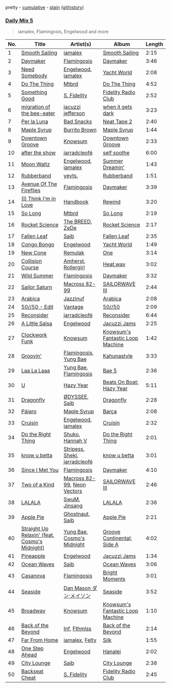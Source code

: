 pretty - [cumulative](/playlists/cumulative/Daily%20Mix%205.md) - [plain](/playlists/plain/37i9dQZF1E36TO0q54WsJv) ([githistory](https://github.githistory.xyz/vitokorn/spotify-playlist-archive/blob/master/playlists/plain/37i9dQZF1E36TO0q54WsJv))

### [Daily Mix 5](https://open.spotify.com/playlist/37i9dQZF1E36TO0q54WsJv)

> iamalex, Flamingosis, Engelwood and more

| No. | Title | Artist(s) | Album | Length |
|---|---|---|---|---|
| 1 | [Smooth Sailing](https://open.spotify.com/track/4U4RGezv7wy7xHXd5wG8Aj) | [iamalex](https://open.spotify.com/artist/6M6LWvHKgBle8SUtSpq6SU) | [Smooth Sailing](https://open.spotify.com/album/7Hy0yb9C6cBc9waWGiabpf) | 2:15 |
| 2 | [Daymaker](https://open.spotify.com/track/56ldwcedOdh19sF0bjRmDn) | [Flamingosis](https://open.spotify.com/artist/75cW8FFekyCjj0mfZM1Gfb) | [Daymaker](https://open.spotify.com/album/61H3cb9u9WlaajR64UWu7c) | 3:46 |
| 3 | [Need Somebody](https://open.spotify.com/track/6MBojwg01wXb54WWeIBa5A) | [Engelwood](https://open.spotify.com/artist/7rgCh0Go1ezmcV75kXQM2T), [iamalex](https://open.spotify.com/artist/6M6LWvHKgBle8SUtSpq6SU) | [Yacht World](https://open.spotify.com/album/4Lzf3MQuKBkG9goRNZ0XtX) | 2:08 |
| 4 | [Do The Thing](https://open.spotify.com/track/4XeBrhEJxVo0xZJdkkhGib) | [Mtbrd](https://open.spotify.com/artist/6vXJ4kIg2HlqsSfX3S1RHV) | [Do The Thing](https://open.spotify.com/album/7MSH4ILJvsGOs7R1G2LSJt) | 4:52 |
| 5 | [Something Good](https://open.spotify.com/track/5QwKbysDDgQtkc7iBJI2Kl) | [S. Fidelity](https://open.spotify.com/artist/3XQIlYQsopsDCYMSkf1rEW) | [Fidelity Radio Club](https://open.spotify.com/album/3n87Y3sMuW7qBSyOz88GMh) | 2:52 |
| 6 | [migration of the bee-eater](https://open.spotify.com/track/2ABuuLkp4hBa4Fqzsblw2E) | [jacuzzi jefferson](https://open.spotify.com/artist/2OxHUuZT8RnLcPEqiQDUFw) | [when it gets dark](https://open.spotify.com/album/2JrfMpVoEVGEoUlbXS9jNP) | 3:23 |
| 7 | [Per la Luna](https://open.spotify.com/track/4MuW67aNY5IJFjMf3vJ07p) | [Bad Snacks](https://open.spotify.com/artist/5gZDpKtrxDf0ULvDuhLMZy) | [Neat Tape 2](https://open.spotify.com/album/1Z44EYLO9CxP70WxfccYaJ) | 2:40 |
| 8 | [Maple Syrup](https://open.spotify.com/track/6R7qTBqJ0FRL3XYgXVStCR) | [Burrito Brown](https://open.spotify.com/artist/48kJefJWRoWhRyoZ6GWwlc) | [Maple Syrup](https://open.spotify.com/album/0K7H0hc4nAMwOrxBp29928) | 1:44 |
| 9 | [Downtown Groove](https://open.spotify.com/track/5eAeIss3ZIQqKpp7o0RkiR) | [Knowsum](https://open.spotify.com/artist/5n286gaq2TJok5XfBjSX7q) | [Downtown Groove](https://open.spotify.com/album/2P1wKJzgMXxWnGzQR0KnZ5) | 2:33 |
| 10 | [after the show](https://open.spotify.com/track/3cIbL0Sd4OfFuu0AI6gXT5) | [jarradcleofé](https://open.spotify.com/artist/3KSx8jFUIL2SzMp4uLeSJQ) | [self soothe](https://open.spotify.com/album/66x0UrVJS4cPul77fBQyhp) | 6:00 |
| 11 | [Moon Waltz](https://open.spotify.com/track/6Eg862WeXfM4q4XqRR7aHM) | [Engelwood](https://open.spotify.com/artist/7rgCh0Go1ezmcV75kXQM2T), [iamalex](https://open.spotify.com/artist/6M6LWvHKgBle8SUtSpq6SU) | [Summer Dreamin'](https://open.spotify.com/album/1omYZNGPgdFsRI4aKy68N6) | 1:43 |
| 12 | [Rubberband](https://open.spotify.com/track/3gCnoDKLaiHoScvQuUAKeh) | [yeyts.](https://open.spotify.com/artist/4fawpeTlkJtDMXDzJmBYSR) | [Rubberband](https://open.spotify.com/album/3YTUVIwwsncLHLshRd6saT) | 1:51 |
| 13 | [Avenue Of The Fireflies](https://open.spotify.com/track/4sFLrUl0Omp65zLQEJZcNB) | [Flamingosis](https://open.spotify.com/artist/75cW8FFekyCjj0mfZM1Gfb) | [Daymaker](https://open.spotify.com/album/61H3cb9u9WlaajR64UWu7c) | 3:39 |
| 14 | [(I) Think I'm in Love](https://open.spotify.com/track/6joJ8ibXQvcPWjQ2ZIpPGB) | [Handbook](https://open.spotify.com/artist/6OvOdUubb1MOOz2FtGWlHk) | [Rewind](https://open.spotify.com/album/0ot0AMTdey7458HqMRh0cd) | 3:20 |
| 15 | [So Long](https://open.spotify.com/track/6b1IQoqlRx0MLMYlejvcng) | [Mtbrd](https://open.spotify.com/artist/6vXJ4kIg2HlqsSfX3S1RHV) | [So Long](https://open.spotify.com/album/3jfFO5zedrov63GkJymtzl) | 2:19 |
| 16 | [Rocket Science](https://open.spotify.com/track/3pJuuJNQecDdAl2lfOg8uV) | [The BREED](https://open.spotify.com/artist/5Xl8d6HbzkkwWmSQSOsv7k), [ZeDe](https://open.spotify.com/artist/0xtxiEdr8VEnERqcadfVNK) | [Rocket Science](https://open.spotify.com/album/2nfaiGbw0uVcLNbnUgMQw4) | 2:17 |
| 17 | [Fallen Leaf](https://open.spotify.com/track/2shWCV6672Wxbgnps4paLH) | [Saib](https://open.spotify.com/artist/6N4HlHINMvoTyAL0yhBUCk) | [Fallen Leaf](https://open.spotify.com/album/0E3hialXZQ7GOD7krWTVtE) | 2:35 |
| 18 | [Congo Bongo](https://open.spotify.com/track/4QdMyYpOliqO5tNdULWzlH) | [Engelwood](https://open.spotify.com/artist/7rgCh0Go1ezmcV75kXQM2T) | [Yacht World](https://open.spotify.com/album/4Lzf3MQuKBkG9goRNZ0XtX) | 1:49 |
| 19 | [New Cone](https://open.spotify.com/track/5vuMpRgcAwHbwltKRJDvvs) | [Remulak](https://open.spotify.com/artist/5epeii4aAE7NXFsBkqoJxB) | [One](https://open.spotify.com/album/4A26fGh3l0XClC1t5vwijS) | 3:14 |
| 20 | [Collision Course](https://open.spotify.com/track/0IZCYFMrY8WXqINoFcDgwo) | [Amherst](https://open.spotify.com/artist/0OF3elZ9nfycVA9b2IQBAU), [Rollergirl](https://open.spotify.com/artist/4OA1c70ANsRopn5bWmJ0Rk) | [Heat.wav](https://open.spotify.com/album/7jUDLIdMGhM0Z7Lf90ssgc) | 3:02 |
| 21 | [Wild Summer](https://open.spotify.com/track/0yGK2x1dezOEwQt6CK0tDx) | [Flamingosis](https://open.spotify.com/artist/75cW8FFekyCjj0mfZM1Gfb) | [Daymaker](https://open.spotify.com/album/61H3cb9u9WlaajR64UWu7c) | 3:32 |
| 22 | [Sailor Saturn](https://open.spotify.com/track/08tQCLOGuvKxWedoR0Rqgs) | [Macross 82-99](https://open.spotify.com/artist/5C8KyBfvAz9PSaOd30eIow) | [SAILORWAVE III](https://open.spotify.com/album/7a6D1xwGdauIFgRlAmpW2V) | 2:44 |
| 23 | [Arabica](https://open.spotify.com/track/38PSMqHWGOMcysKHRXM16x) | [Jazzinuf](https://open.spotify.com/artist/6rJ1GwtHin2BJbKLuNn9pi) | [Arabica](https://open.spotify.com/album/3a3BLb0GuZUybUuTT5RhSP) | 2:08 |
| 24 | [50//50 - Edit](https://open.spotify.com/track/40bj08VSaRDyZ2Z94ystNs) | [Vantage](https://open.spotify.com/artist/6owH8F2INpb18PhnISiVh2) | [50//50](https://open.spotify.com/album/1nQjkZ6oJDZDs60VWtdorn) | 2:09 |
| 25 | [Reconsider](https://open.spotify.com/track/4K43oSz42oPJPiLfhBdkx5) | [jarradcleofé](https://open.spotify.com/artist/3KSx8jFUIL2SzMp4uLeSJQ) | [Reconsider](https://open.spotify.com/album/6j7oZwKmmgdtlenntB4itx) | 6:44 |
| 26 | [A Little Salsa](https://open.spotify.com/track/4Gt9NPLjaWeId7Kop5NoVt) | [Engelwood](https://open.spotify.com/artist/7rgCh0Go1ezmcV75kXQM2T) | [Jacuzzi Jams](https://open.spotify.com/album/4KhsoqHVNo2sgFRQisKisV) | 2:25 |
| 27 | [Clockwork Funk](https://open.spotify.com/track/77Lp6XYGRp77Jv9Sj05Bee) | [Knowsum](https://open.spotify.com/artist/5n286gaq2TJok5XfBjSX7q) | [Knowsum's Fantastic Loop Machine](https://open.spotify.com/album/1uZuHzOczYa0em5ECcFst5) | 1:42 |
| 28 | [Groovin'](https://open.spotify.com/track/3rc3BWLhFGj5ewNLJaOUAQ) | [Flamingosis](https://open.spotify.com/artist/75cW8FFekyCjj0mfZM1Gfb), [Yung Bae](https://open.spotify.com/artist/30FDJPN3RtwJZ20g5YGCRX) | [Kahunastyle](https://open.spotify.com/album/6U8bfBeech6FeRVMScdw0J) | 3:33 |
| 29 | [Laa La Laaa](https://open.spotify.com/track/0FF2OaQU0naA51aX1cPN7d) | [Yung Bae](https://open.spotify.com/artist/30FDJPN3RtwJZ20g5YGCRX), [Flamingosis](https://open.spotify.com/artist/75cW8FFekyCjj0mfZM1Gfb) | [Bae 5](https://open.spotify.com/album/5FLLpTsSlcnlwrChf2LCWM) | 2:36 |
| 30 | [U](https://open.spotify.com/track/0NwQdtZOS99sFKhwA0uBfY) | [Hazy Year](https://open.spotify.com/artist/1FtS4zSQaKNwJDXcXWX9CD) | [Beats On Boat: Hazy Year](https://open.spotify.com/album/4VjNePQ8xCBre4qFegkm7U) | 5:11 |
| 31 | [Dragonfly](https://open.spotify.com/track/20WOdCjMfASpusA4Yq3LH5) | [ØDYSSEE](https://open.spotify.com/artist/6f2Y46Pw2IYGoURJREJDiA), [Saib](https://open.spotify.com/artist/6N4HlHINMvoTyAL0yhBUCk) | [Dragonfly](https://open.spotify.com/album/6TDPImH655744iK5e3N7Sm) | 2:28 |
| 32 | [Pájaro](https://open.spotify.com/track/5E7G1v4iGa9li0HWAomSOs) | [Maple Syrup](https://open.spotify.com/artist/18hiqhddMloGWzY8pNZ8qr) | [Barça](https://open.spotify.com/album/26VgzLAyBkVIn8SesEB6oB) | 2:08 |
| 33 | [Cruisin](https://open.spotify.com/track/2HQ9D1TernqJyo9F1tCjCy) | [Engelwood](https://open.spotify.com/artist/7rgCh0Go1ezmcV75kXQM2T), [iamalex](https://open.spotify.com/artist/6M6LWvHKgBle8SUtSpq6SU) | [Cruisin](https://open.spotify.com/album/3209vcOeFmZCMe5f4sBMXt) | 2:32 |
| 34 | [Do the Right Thing](https://open.spotify.com/track/6jfThgv76n9FRzyZsPcthw) | [Shuko](https://open.spotify.com/artist/1mOiWC7OH9ANUtt3vd0A10), [Hannah V](https://open.spotify.com/artist/0zKzgw5rfDZ2PdgOZo8G8f) | [Do the Right Thing](https://open.spotify.com/album/2q295DcveRPSGXlf3MTiC2) | 2:01 |
| 35 | [know u betta](https://open.spotify.com/track/2rZVvN1IFAXvXlsCtii4fM) | [Stripess](https://open.spotify.com/artist/73EaQTP5eFCAcEWMkHKyND), [Sheki](https://open.spotify.com/artist/7g4LmMKCQxr73A4mq7flGa), [jarradcleofé](https://open.spotify.com/artist/3KSx8jFUIL2SzMp4uLeSJQ) | [know u betta](https://open.spotify.com/album/2Nb1sVYiUs1NnACIiV8k8j) | 3:01 |
| 36 | [Since I Met You](https://open.spotify.com/track/6D9yKVrSIFVh51D956bSGt) | [Flamingosis](https://open.spotify.com/artist/75cW8FFekyCjj0mfZM1Gfb) | [Daymaker](https://open.spotify.com/album/61H3cb9u9WlaajR64UWu7c) | 4:10 |
| 37 | [Two of a Kind](https://open.spotify.com/track/2Jl05N2LEVklmt1K0PNho8) | [Macross 82-99](https://open.spotify.com/artist/5C8KyBfvAz9PSaOd30eIow), [Neon Vectors](https://open.spotify.com/artist/4g5PqjCtAT5WppcucyRW8X) | [SAILORWAVE III](https://open.spotify.com/album/7a6D1xwGdauIFgRlAmpW2V) | 2:46 |
| 38 | [LALALA](https://open.spotify.com/track/6Gx8b9AK1eXF9YWLPeQ63n) | [SwuM](https://open.spotify.com/artist/2Fc1UZXKRmPpWWx1sxcb9m), [Jinsang](https://open.spotify.com/artist/5FsfZj0Mp6YwEWytuJUcWt) | [LALALA](https://open.spotify.com/album/5eiZ0CAienCk2pCTGykcKQ) | 2:36 |
| 39 | [Apple Pie](https://open.spotify.com/track/1Ege44big1iOrGLDGKuZW4) | [Ghostnaut](https://open.spotify.com/artist/2RBJhPBOr8mI5evwaL4HR3), [Saib](https://open.spotify.com/artist/6N4HlHINMvoTyAL0yhBUCk) | [Apple Pie](https://open.spotify.com/album/0L8bvpzM8YADGKO5NXgvyd) | 2:21 |
| 40 | [Straight Up Relaxin' (feat. Cosmo's Midnight)](https://open.spotify.com/track/6JikEaUGhRZsjn5cUoLt1L) | [Yung Bae](https://open.spotify.com/artist/30FDJPN3RtwJZ20g5YGCRX), [Cosmo's Midnight](https://open.spotify.com/artist/4VivsO1n4n2Mi2Btyb5gfL) | [Groove Continental: Side A](https://open.spotify.com/album/4f4Mgrjdn7P6SoSLV6SWHI) | 4:02 |
| 41 | [Pineapple](https://open.spotify.com/track/1DoSf1Q7vkZCE3DodpeQKc) | [Engelwood](https://open.spotify.com/artist/7rgCh0Go1ezmcV75kXQM2T) | [Jacuzzi Jams](https://open.spotify.com/album/4KhsoqHVNo2sgFRQisKisV) | 1:34 |
| 42 | [Ocean Waves](https://open.spotify.com/track/6jwPNbEaIvaHS07VK9oP5v) | [Saib](https://open.spotify.com/artist/6N4HlHINMvoTyAL0yhBUCk) | [Ocean Waves](https://open.spotify.com/album/6VuxlQlzfF6Qv4KF4GMqhC) | 3:06 |
| 43 | [Casanova](https://open.spotify.com/track/0upbpQ3fSwnuYwVT0AjL0m) | [Flamingosis](https://open.spotify.com/artist/75cW8FFekyCjj0mfZM1Gfb) | [Bright Moments](https://open.spotify.com/album/79A60jmAsN0A0vmbqosE6w) | 3:01 |
| 44 | [Seaside](https://open.spotify.com/track/72NO7H8ru3MQH6hApOaCzk) | [Dan Mason ダン·メイソン](https://open.spotify.com/artist/7ustec6RrECyewmYxf4cIa) | [Seaside](https://open.spotify.com/album/3602WiHxTmOOxaIXWZpvNW) | 3:52 |
| 45 | [Broadway](https://open.spotify.com/track/19aHmEza12CitbUdw2l3uK) | [Knowsum](https://open.spotify.com/artist/5n286gaq2TJok5XfBjSX7q) | [Knowsum's Fantastic Loop Machine](https://open.spotify.com/album/1uZuHzOczYa0em5ECcFst5) | 1:10 |
| 46 | [Back of the Beyond](https://open.spotify.com/track/5ZOjlHB7CkMCESQG3c67L8) | [Inf](https://open.spotify.com/artist/6yGW6Z2OraCYUr9OsqZo2x), [Fthmlss](https://open.spotify.com/artist/7v0VFJ0OHoYAVJ3F9Iapv3) | [Back of the Beyond](https://open.spotify.com/album/1IfWkoHfmUPSigjrXpuMgv) | 2:14 |
| 47 | [Far From Home](https://open.spotify.com/track/0B7ouIwWC87swT7pj1kiiG) | [iamalex](https://open.spotify.com/artist/6M6LWvHKgBle8SUtSpq6SU), [Felty](https://open.spotify.com/artist/5zNV6mtDd7Bo9ncZws9TFG) | [Silk](https://open.spotify.com/album/7sOLbAx4dWRnF8XynXALX1) | 1:55 |
| 48 | [One Step Ahead](https://open.spotify.com/track/3CIRjvBdYCr6KBOfgh1WoK) | [Engelwood](https://open.spotify.com/artist/7rgCh0Go1ezmcV75kXQM2T) | [Hanalei](https://open.spotify.com/album/7o68QWETj9sbp0olcctAGu) | 2:02 |
| 49 | [City Lounge](https://open.spotify.com/track/1hxcBxHHWA57B1xiDPZpNs) | [Saib](https://open.spotify.com/artist/6N4HlHINMvoTyAL0yhBUCk) | [City Lounge](https://open.spotify.com/album/3h5tijEzorb1rt6puc1jwy) | 2:38 |
| 50 | [Backseat Cheat](https://open.spotify.com/track/2KEagO8IkOCQaDd9C5sL5w) | [S. Fidelity](https://open.spotify.com/artist/3XQIlYQsopsDCYMSkf1rEW) | [Fidelity Radio Club](https://open.spotify.com/album/3n87Y3sMuW7qBSyOz88GMh) | 2:45 |